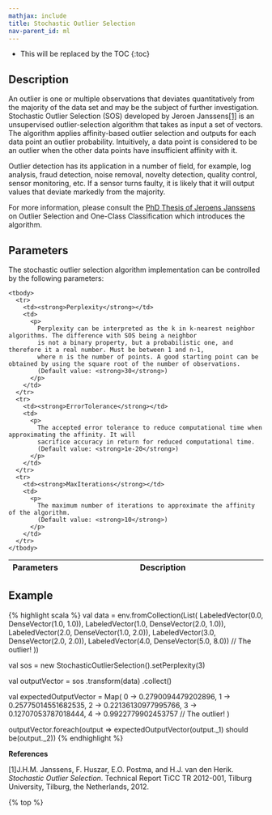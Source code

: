 ```yaml
---
mathjax: include
title: Stochastic Outlier Selection
nav-parent_id: ml
---
```

<!--
Licensed to the Apache Software Foundation (ASF) under one
or more contributor license agreements.  See the NOTICE file
distributed with this work for additional information
regarding copyright ownership.  The ASF licenses this file
to you under the Apache License, Version 2.0 (the
"License"); you may not use this file except in compliance
with the License.  You may obtain a copy of the License at

  http://www.apache.org/licenses/LICENSE-2.0

Unless required by applicable law or agreed to in writing,
software distributed under the License is distributed on an
"AS IS" BASIS, WITHOUT WARRANTIES OR CONDITIONS OF ANY
KIND, either express or implied.  See the License for the
specific language governing permissions and limitations
under the License.
-->

* This will be replaced by the TOC
{:toc}


## Description

An outlier is one or multiple observations that deviates quantitatively from the majority of the data set and may be the subject of further investigation.
Stochastic Outlier Selection (SOS) developed by Jeroen Janssens[[1]](#janssens) is an unsupervised outlier-selection algorithm that takes as input a set of 
vectors. The algorithm applies affinity-based outlier selection and outputs for each data point an outlier probability. 
Intuitively, a data point is considered to be an outlier when the other data points have insufficient affinity with it.

Outlier detection has its application in a number of field, for example, log analysis, fraud detection, noise removal, novelty detection, quality control,
 sensor monitoring, etc. If a sensor turns faulty, it is likely that it will output values that deviate markedly from the majority.
 
For more information, please consult the [PhD Thesis of Jeroens Janssens](https://github.com/jeroenjanssens/phd-thesis) on 
Outlier Selection and One-Class Classification which introduces the algorithm.                                                                        

## Parameters

The stochastic outlier selection algorithm implementation can be controlled by the following parameters:

   <table class="table table-bordered">
    <thead>
      <tr>
        <th class="text-left" style="width: 20%">Parameters</th>
        <th class="text-center">Description</th>
      </tr>
    </thead>

    <tbody>
      <tr>
        <td><strong>Perplexity</strong></td>
        <td>
          <p>
            Perplexity can be interpreted as the k in k-nearest neighbor algorithms. The difference with SOS being a neighbor
            is not a binary property, but a probabilistic one, and therefore it a real number. Must be between 1 and n-1, 
            where n is the number of points. A good starting point can be obtained by using the square root of the number of observations. 
            (Default value: <strong>30</strong>)
          </p>
        </td>
      </tr>
      <tr>
        <td><strong>ErrorTolerance</strong></td>
        <td>
          <p>
            The accepted error tolerance to reduce computational time when approximating the affinity. It will 
            sacrifice accuracy in return for reduced computational time.
            (Default value: <strong>1e-20</strong>)
          </p>
        </td>
      </tr>
      <tr>
        <td><strong>MaxIterations</strong></td>
        <td>
          <p>
            The maximum number of iterations to approximate the affinity of the algorithm.
            (Default value: <strong>10</strong>)
          </p>
        </td>
      </tr>
    </tbody>
  </table>


## Example

{% highlight scala %}
val data = env.fromCollection(List(
  LabeledVector(0.0, DenseVector(1.0, 1.0)),
  LabeledVector(1.0, DenseVector(2.0, 1.0)),
  LabeledVector(2.0, DenseVector(1.0, 2.0)),
  LabeledVector(3.0, DenseVector(2.0, 2.0)),
  LabeledVector(4.0, DenseVector(5.0, 8.0)) // The outlier!
))

val sos = new StochasticOutlierSelection().setPerplexity(3)

val outputVector = sos
  .transform(data)
  .collect()

val expectedOutputVector = Map(
  0 -> 0.2790094479202896,
  1 -> 0.25775014551682535,
  2 -> 0.22136130977995766,
  3 -> 0.12707053787018444,
  4 -> 0.9922779902453757 // The outlier!
)

outputVector.foreach(output => expectedOutputVector(output._1) should be(output._2))
{% endhighlight %}

**References**

<a name="janssens"></a>[1]J.H.M. Janssens, F. Huszar, E.O. Postma, and H.J. van den Herik. 
*Stochastic Outlier Selection*. Technical Report TiCC TR 2012-001, Tilburg University, Tilburg, the Netherlands, 2012.

{% top %}

